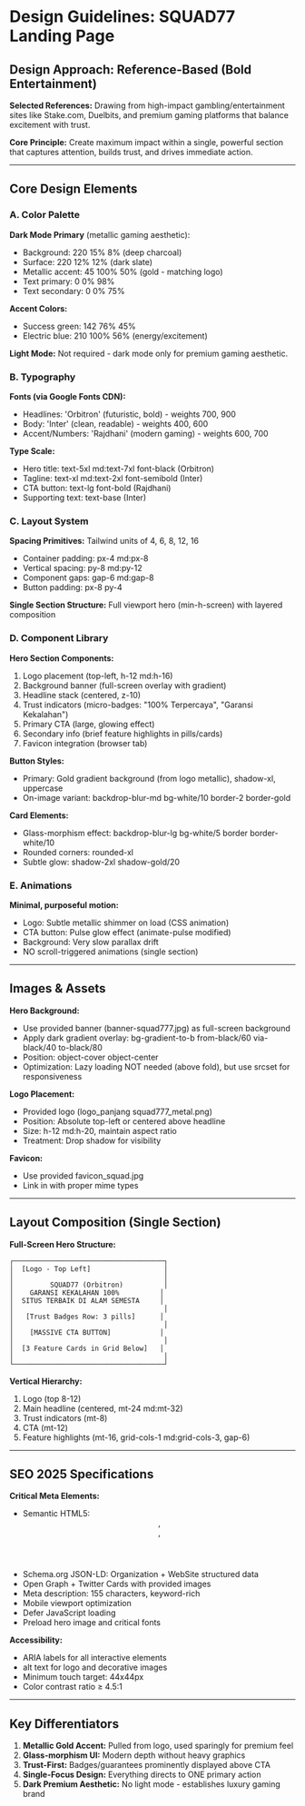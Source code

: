 # Design Guidelines: SQUAD77 Landing Page

## Design Approach: Reference-Based (Bold Entertainment)

**Selected References:** Drawing from high-impact gambling/entertainment sites like Stake.com, Duelbits, and premium gaming platforms that balance excitement with trust.

**Core Principle:** Create maximum impact within a single, powerful section that captures attention, builds trust, and drives immediate action.

---

## Core Design Elements

### A. Color Palette

**Dark Mode Primary** (metallic gaming aesthetic):
- Background: 220 15% 8% (deep charcoal)
- Surface: 220 12% 12% (dark slate)
- Metallic accent: 45 100% 50% (gold - matching logo)
- Text primary: 0 0% 98%
- Text secondary: 0 0% 75%

**Accent Colors:**
- Success green: 142 76% 45%
- Electric blue: 210 100% 56% (energy/excitement)

**Light Mode:** Not required - dark mode only for premium gaming aesthetic.

### B. Typography

**Fonts (via Google Fonts CDN):**
- Headlines: 'Orbitron' (futuristic, bold) - weights 700, 900
- Body: 'Inter' (clean, readable) - weights 400, 600
- Accent/Numbers: 'Rajdhani' (modern gaming) - weights 600, 700

**Type Scale:**
- Hero title: text-5xl md:text-7xl font-black (Orbitron)
- Tagline: text-xl md:text-2xl font-semibold (Inter)
- CTA button: text-lg font-bold (Rajdhani)
- Supporting text: text-base (Inter)

### C. Layout System

**Spacing Primitives:** Tailwind units of 4, 6, 8, 12, 16
- Container padding: px-4 md:px-8
- Vertical spacing: py-8 md:py-12
- Component gaps: gap-6 md:gap-8
- Button padding: px-8 py-4

**Single Section Structure:**
Full viewport hero (min-h-screen) with layered composition

### D. Component Library

**Hero Section Components:**
1. Logo placement (top-left, h-12 md:h-16)
2. Background banner (full-screen overlay with gradient)
3. Headline stack (centered, z-10)
4. Trust indicators (micro-badges: "100% Terpercaya", "Garansi Kekalahan")
5. Primary CTA (large, glowing effect)
6. Secondary info (brief feature highlights in pills/cards)
7. Favicon integration (browser tab)

**Button Styles:**
- Primary: Gold gradient background (from logo metallic), shadow-xl, uppercase
- On-image variant: backdrop-blur-md bg-white/10 border-2 border-gold

**Card Elements:**
- Glass-morphism effect: backdrop-blur-lg bg-white/5 border border-white/10
- Rounded corners: rounded-xl
- Subtle glow: shadow-2xl shadow-gold/20

### E. Animations

**Minimal, purposeful motion:**
- Logo: Subtle metallic shimmer on load (CSS animation)
- CTA button: Pulse glow effect (animate-pulse modified)
- Background: Very slow parallax drift
- NO scroll-triggered animations (single section)

---

## Images & Assets

**Hero Background:**
- Use provided banner (banner-squad777.jpg) as full-screen background
- Apply dark gradient overlay: bg-gradient-to-b from-black/60 via-black/40 to-black/80
- Position: object-cover object-center
- Optimization: Lazy loading NOT needed (above fold), but use srcset for responsiveness

**Logo Placement:**
- Provided logo (logo_panjang squad777_metal.png) 
- Position: Absolute top-left or centered above headline
- Size: h-12 md:h-20, maintain aspect ratio
- Treatment: Drop shadow for visibility

**Favicon:**
- Use provided favicon_squad.jpg
- Link in <head> with proper mime types

---

## Layout Composition (Single Section)

**Full-Screen Hero Structure:**

```
┌─────────────────────────────────────┐
│  [Logo - Top Left]                  │
│                                     │
│         SQUAD77 (Orbitron)          │
│    GARANSI KEKALAHAN 100%          │
│  SITUS TERBAIK DI ALAM SEMESTA     │
│                                     │
│   [Trust Badges Row: 3 pills]      │
│                                     │
│    [MASSIVE CTA BUTTON]            │
│                                     │
│  [3 Feature Cards in Grid Below]   │
│                                     │
└─────────────────────────────────────┘
```

**Vertical Hierarchy:**
1. Logo (top 8-12)
2. Main headline (centered, mt-24 md:mt-32)
3. Trust indicators (mt-8)
4. CTA (mt-12)
5. Feature highlights (mt-16, grid-cols-1 md:grid-cols-3, gap-6)

---

## SEO 2025 Specifications

**Critical Meta Elements:**
- Semantic HTML5: <header>, <main>, <section>
- Schema.org JSON-LD: Organization + WebSite structured data
- Open Graph + Twitter Cards with provided images
- Meta description: 155 characters, keyword-rich
- Mobile viewport optimization
- Defer JavaScript loading
- Preload hero image and critical fonts

**Accessibility:**
- ARIA labels for all interactive elements
- alt text for logo and decorative images
- Minimum touch target: 44x44px
- Color contrast ratio ≥ 4.5:1

---

## Key Differentiators

1. **Metallic Gold Accent:** Pulled from logo, used sparingly for premium feel
2. **Glass-morphism UI:** Modern depth without heavy graphics
3. **Trust-First:** Badges/guarantees prominently displayed above CTA
4. **Single-Focus Design:** Everything directs to ONE primary action
5. **Dark Premium Aesthetic:** No light mode - establishes luxury gaming brand